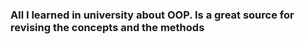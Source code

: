 ### All I learned in university about OOP. Is a great source for revising the concepts and the methods
